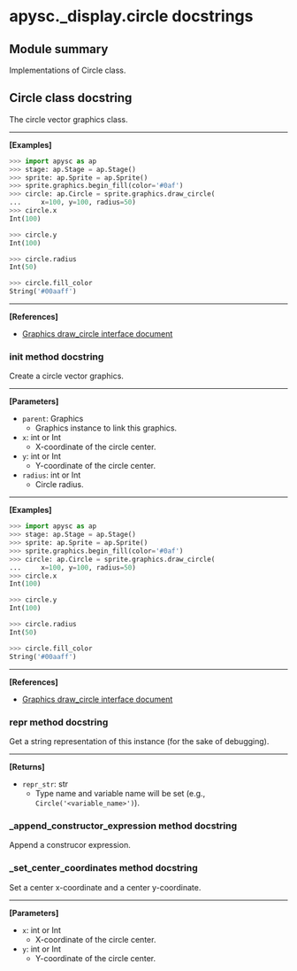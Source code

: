# apysc._display.circle docstrings

## Module summary

Implementations of Circle class.

## Circle class docstring

The circle vector graphics class.<hr>

**[Examples]**

```py
>>> import apysc as ap
>>> stage: ap.Stage = ap.Stage()
>>> sprite: ap.Sprite = ap.Sprite()
>>> sprite.graphics.begin_fill(color='#0af')
>>> circle: ap.Circle = sprite.graphics.draw_circle(
...     x=100, y=100, radius=50)
>>> circle.x
Int(100)

>>> circle.y
Int(100)

>>> circle.radius
Int(50)

>>> circle.fill_color
String('#00aaff')
```

<hr>

**[References]**

- [Graphics draw_circle interface document](https://simon-ritchie.github.io/apysc/graphics_draw_circle.html)

### __init__ method docstring

Create a circle vector graphics.<hr>

**[Parameters]**

- `parent`: Graphics
  - Graphics instance to link this graphics.
- `x`: int or Int
  - X-coordinate of the circle center.
- `y`: int or Int
  - Y-coordinate of the circle center.
- `radius`: int or Int
  - Circle radius.

<hr>

**[Examples]**

```py
>>> import apysc as ap
>>> stage: ap.Stage = ap.Stage()
>>> sprite: ap.Sprite = ap.Sprite()
>>> sprite.graphics.begin_fill(color='#0af')
>>> circle: ap.Circle = sprite.graphics.draw_circle(
...     x=100, y=100, radius=50)
>>> circle.x
Int(100)

>>> circle.y
Int(100)

>>> circle.radius
Int(50)

>>> circle.fill_color
String('#00aaff')
```

<hr>

**[References]**

- [Graphics draw_circle interface document](https://simon-ritchie.github.io/apysc/graphics_draw_circle.html)

### __repr__ method docstring

Get a string representation of this instance (for the sake of debugging).<hr>

**[Returns]**

- `repr_str`: str
  - Type name and variable name will be set (e.g., `Circle('<variable_name>')`).

### _append_constructor_expression method docstring

Append a construcor expression.

### _set_center_coordinates method docstring

Set a center x-coordinate and a center y-coordinate.<hr>

**[Parameters]**

- `x`: int or Int
  - X-coordinate of the circle center.
- `y`: int or Int
  - Y-coordinate of the circle center.